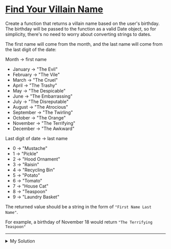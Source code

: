 # [Find Your Villain Name](https://www.codewars.com/kata/536c00e21da4dc0a0700128b)

Create a function that returns a villain name based on the user's birthday. The birthday will be passed to the function
as a valid Date object, so for simplicity, there's no need to worry about converting strings to dates.

The first name will come from the month, and the last name will come from the last digit of the date:

Month -> first name

- January -> "The Evil"
- February -> "The Vile"
- March -> "The Cruel"
- April -> "The Trashy"
- May -> "The Despicable"
- June -> "The Embarrassing"
- July -> "The Disreputable"
- August -> "The Atrocious"
- September -> "The Twirling"
- October -> "The Orange"
- November -> "The Terrifying"
- December -> "The Awkward"

Last digit of date -> last name

- 0 -> "Mustache"
- 1 -> "Pickle"
- 2 -> "Hood Ornament"
- 3 -> "Raisin"
- 4 -> "Recycling Bin"
- 5 -> "Potato"
- 6 -> "Tomato"
- 7 -> "House Cat"
- 8 -> "Teaspoon"
- 9 -> "Laundry Basket"

The returned value should be a string in the form of `"First Name Last Name"`.

For example, a birthday of November 18 would return `"The Terrifying Teaspoon"`

---

<details><summary>My Solution</summary>

```js
function getVillainName(birthday) {
  const m = [
    "Evil",
    "Vile",
    "Cruel",
    "Trashy",
    "Despicable",
    "Embarrassing",
    "Disreputable",
    "Atrocious",
    "Twirling",
    "Orange",
    "Terrifying",
    "Awkward",
  ];
  const d = [
    "Mustache",
    "Pickle",
    "Hood Ornament",
    "Raisin",
    "Recycling Bin",
    "Potato",
    "Tomato",
    "House Cat",
    "Teaspoon",
    "Laundry Basket",
  ];
  const bM = birthday.getMonth();
  const bD = birthday.getDate() % 10;
  const firstName = m[bM];
  const lastName = d[bD];

  return `The ${firstName} ${lastName}`;
}
```

</details>
